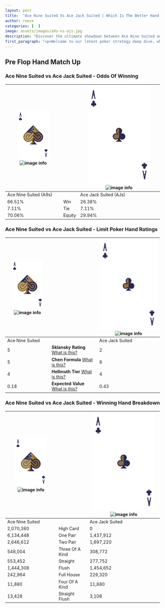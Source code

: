 ```yaml
---
layout: post
title:  "Ace Nine Suited Vs Ace Jack Suited | Which Is The Better Hand In Poker? A Complete Guide"
author: reece
categories: [  ]
image: assets/images/a9s-vs-ajs.jpg
description: "Discover the ultimate showdown between Ace Nine Suited and Ace Jack Suited in poker! Uncover the odds, strategies, and scenarios where one hand triumphs over the other. Get ready to up your poker game with this thrilling analysis."
first_paragraph: "<p>Welcome to our latest poker strategy deep dive, where we're pitting two distinct hands against each other in a high-stakes showdown: Ace Nine Suited vs Ace Jack Suited.</p><p>In the dynamic world of poker, every decision counts, and knowing which hand holds the upper hand is key to your success at the table.</p><p>In this article, we'll dissect these two hands, explore the scenarios where one dominates the other, and equip you with the knowledge to make strategic choices that can tip the odds in your favor.</p><p>Get ready to unravel the intriguing dynamics of these poker hands and elevate your game to new heights.</p>"
---
```




[comment]: # (sp0)

## Pre Flop Hand Match Up

<div class="table hand-ratings" markdown="1"> 



### Ace Nine Suited vs Ace Jack Suited - Odds Of Winning


    
| ![image info](assets/images/hand1/A.png) ![image info](assets/images/hand1/9s.png) |  | ![image info](assets/images/hand2/A.png) ![image info](assets/images/hand2/Js.png) |
| -------- | -------- | -------- |
| Ace Nine Suited (A9s) |  | Ace Jack Suited (AJs) |
| 66.51% | Win | 26.38% |
| 7.11% | Tie | 7.11% |
| 70.06% | Equity | 29.94% |




[comment]: # (sp1)



### Ace Nine Suited vs Ace Jack Suited - Limit Poker Hand Ratings


    
| ![image info](assets/images/hand1/A.png) ![image info](assets/images/hand1/9s.png) |  | ![image info](assets/images/hand2/A.png) ![image info](assets/images/hand2/Js.png) |
| -------- | -------- | -------- |
| Ace Nine Suited |  | Ace Jack Suited |
| 5 | **Sklansky Rating** [What is this?](/sklansky-rating-explained) | 2 |
| 5 | **Chen Formula** [What is this?](/chen-formula-explained) | 8 |
| 4 | **Hellmuth Tier** [What is this?](/Hellmuth-tier-explained) | 4 |
| 0.18 | **Expected Value** [What is this?](/expected-value-explained) | 0.43 |




[comment]: # (sp2)



### Ace Nine Suited vs Ace Jack Suited - Winning Hand Breakdown


    
| ![image info](assets/images/hand1/A.png) ![image info](assets/images/hand1/9s.png) |  | ![image info](assets/images/hand2/A.png) ![image info](assets/images/hand2/Js.png) |
| -------- | -------- | -------- |
| Ace Nine Suited |  | Ace Jack Suited |
| 2,070,360 | High Card | 0 |
| 6,134,448 | One Pair | 1,437,912 |
| 2,646,612 | Two Pair | 1,697,220 |
| 548,004 | Three Of A Kind | 308,772 |
| 553,452 | Straight | 277,752 |
| 1,444,308 | Flush | 1,454,652 |
| 242,964 | Full House | 229,320 |
| 11,880 | Four Of A Kind | 11,880 |
| 13,428 | Straight Flush | 3,108 |




[comment]: # (sp3)



</div>

[comment]: # (sp4)



[comment]: # (sp5)

